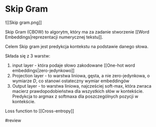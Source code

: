# Skip Gram

![[Skip gram.png]]

Skip Gram (CBOW) to algorytm, który ma za zadanie stworzenie [[Word Embeddings|reprezentacji numerycznej tekstu]]. 

Celem Skip gram jest predykcja kontekstu na podstawie danego słowa.

Składa się z 3 warstw: 
1. input layer - która podaje słowo zakodowane [[One-hot word embeddings|zero-jedynkowo]]
2. Projection layer - to warstwa liniowa, gęsta, a nie zero-jedynkowa, o wymiarze $D$, co stanowi ostateczny wymiar embeddingów
3. Output layer - to warstwa liniowa, najcześciej soft-max, która zwraca macierz prawdopodobieństwa dla wszystkich słów w kontekście. Predykcja to argmax z softmaxa dla poszczególnych pozycji w kontekście.

Loss function to [[Cross-entropy]]

#review